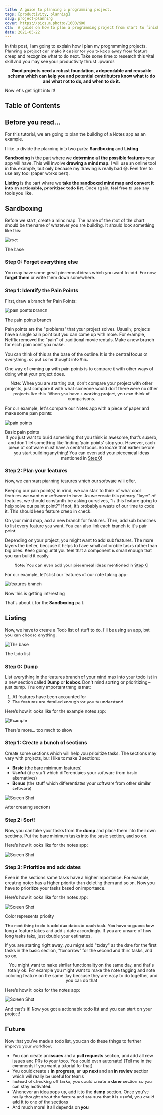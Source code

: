 ```yaml
---
title: A guide to planning a programming project.
tags: [productivity, planning]
slug: project-planning
cover: https://picsum.photos/1600/900
cta:  A guide on how to plan a programming project from start to finish.
date: 2021-05-22
---
```


In this post, I am going to explain how I plan my programming projects. Planning a project can make it easier for you to keep away from feature creep and recognize what to do next. Take some time to research this vital skill and you may see your productivity thrust upwards.

<center><strong>Good projects need a robust foundation, a dependable and reusable schema which can help you and potential contributors know what to do and what not to do, and when to do it.</strong></center>

Now let's get right into it!

## Table of Contents

## Before you read...

For this tutorial, we are going to plan the building of a Notes app as an example.

I like to divide the planning into two parts: **Sandboxing** and **Listing**

**Sandboxing** is the part where we **determine all the possible features** your app will have. This will involve **drawing a mind map**. I will use an online tool in this example, but only because my drawing is really bad :sweat_smile:. Feel free to use any tool (paper works best).

**Listing** is the part where we **take the sandboxed mind map and convert it into an actionable, prioritized todo list**. Once again, feel free to use any tools you like.

## Sandboxing

Before we start, create a mind map. The name of the root of the chart should be the name of whatever you are building. It should look something like this:

![root](https://dev-to-uploads.s3.amazonaws.com/uploads/articles/asryan5jxqpdqu3x8eln.png) 
<figcaption>The base</figcaption>

### Step 0: Forget everything else

You may have some great piecemeal ideas which you want to add. For now, **forget them** or write them down somewhere.

### Step 1: Identify the Pain Points

First, draw a branch for Pain Points:

![pain points branch](https://dev-to-uploads.s3.amazonaws.com/uploads/articles/z9g1f8bxqej5ilukfxo2.png)
<figcaption>The pain points branch</figcaption>
 
Pain points are the "problems" that your project solves. Usually, projects have a single pain point but you can come up with more. For example, Netflix removed the "pain" of traditional movie rentals. Make a new branch for each pain point you make.

You can think of this as the base of the outline. It is the central focus of everything, so put some thought into this.

One way of coming up with pain points is to compare it with other ways of doing what your project does. 

<center>Note: When you are starting out, don't compare your project with other projects, just compare it with what someone would do if there were no other projects like this. When you have a working project, you can think of comparisons.</center>

For our example, let's compare our Notes app with a piece of paper and make some pain points: 

![pain points](https://dev-to-uploads.s3.amazonaws.com/uploads/articles/n4t7l2hojwkgcujae9tl.png) 
<figcaption>Basic pain points</figcaption>

<center>If you just want to build something that you think is awesome, that’s superb, and don't let something like finding 'pain points' stop you. However, each piece of software must have a central focus. So locate that earlier before you start building anything! You can even add your piecemeal ideas mentioned in <a href="#step-0-forget-everything-else">Step 0</a>!</center>

### Step 2: Plan your features

Now, we can start planning features which our software will offer. 

Keeping our pain point(s) in mind, we can start to think of what cool features we want our software to have. As we create this primary "layer" of features, we should constantly be asking ourselves, "Is this feature going to help solve our paint point?" If not, it’s probably a waste of our time to code it. This should keep feature creep in check.

On your mind map, add a new branch for features. Then, add sub branches to list every feature you want. You can also link each branch to it's pain point.

Depending on your project, you might want to add sub features. The more layers the better, because it helps to have small actionable tasks rather than big ones. Keep going until you feel that a component is small enough that you can build it easily. 

<center>Note: You can even add your piecemeal ideas mentioned in <a href="#step-0-forget-everything-else">Step 0!</a></center>

For our example, let's list our features of our note taking app: 

![features branch](https://dev-to-uploads.s3.amazonaws.com/uploads/articles/fh40zj2c9we1y33krl87.png)
<figcaption>Now this is getting interesting.</figcaption>

That's about it for the **Sandboxing** part.

## Listing

Now, we have to create a Todo list of stuff to do. I'll be using an app, but you can choose anything.

![The base](https://dev-to-uploads.s3.amazonaws.com/uploads/articles/zetvpta8oimxc4lqdsiq.png)
<figcaption>The todo list</figcaption>
 

### Step 0: Dump

List everything in the features branch of your mind map into your todo list in a new section called **Dump** or **Icebox**. Don't mind sorting or prioritizing – just dump. The only important thing is that:

1. All features have been accounted for
2. The features are detailed enough for you to understand

Here's how it looks like for the example notes app:

![Example](https://dev-to-uploads.s3.amazonaws.com/uploads/articles/i1fk3te2bovqijigvq24.png)
<figcaption>There's more... too much to show</figcaption>

### Step 1: Create a bunch of sections

Create some sections which will help you prioritize tasks. The sections may vary with projects, but I like to make 3 sections: 

- **Basic** (the bare minimum features)
- **Useful** (the stuff which differentiates your software from basic alternatives)
- **Bonus** (the stuff which differentiates your software from other similar software)

![Screen Shot](https://dev-to-uploads.s3.amazonaws.com/uploads/articles/0481d9js6chm51unz9mg.png)
<figcaption>After creating sections</figcaption> 

### Step 2: Sort!

Now, you can take your tasks from the **dump** and place them into their own sections. Put the bare minimum tasks into the basic section, and so on.

Here's how it looks like for the notes app:

![Screen Shot](https://dev-to-uploads.s3.amazonaws.com/uploads/articles/xas0lnx7szddsn9evzgg.png)

### Step 3: Prioritize and add dates

Even in the sections some tasks have a higher importance. For example, creating notes has a higher priority than deleting them and so on. Now you have to prioritize your tasks based on importance. 

Here's how it looks like for the notes app:

![Screen Shot](https://dev-to-uploads.s3.amazonaws.com/uploads/articles/n7exm3mkav6epf9hd8lf.png)
<figcaption>Color represents priority</figcaption>

The next thing to do is add due dates to each task. You have to guess how long a feature takes and add a date accordingly. If you are unsure of how long tasks take, just double your estimates. 

If you are starting right away, you might add "today" as the date for the first tasks in the basic section, "tomorrow" for the second and third tasks,  and so on.

<center>You might want to make similar functionality on the same day, and that's totally ok. For example you might want to make the note tagging and note coloring feature on the same day because they are easy to do together, and you can do that</center>

Here's how it looks for the notes app:

![Screen Shot](https://dev-to-uploads.s3.amazonaws.com/uploads/articles/t75zr9vit1cn90axgil4.png)

And that's it! Now you got a actionable todo list and you can start on your project!

## Future

Now that you've made a todo list, you can do these things to further improve your workflow:

- You can create an **issues** and a **pull requests** section, and add all new issues and PRs to your todo. You could even automate! (Tell me in the comments if you want a tutorial for that)
- You could create a **in progress**, an **up next** and an **in review** section which will really be useful for teams
- Instead of checking off tasks, you could create a **done** section so you can stay motivated.
- Whenever an idea pops up, add it to the **dump** section. Once you've really thought about the feature and are sure that it is useful, you could add it to one of the sections
- And much more! It all depends on **you**
